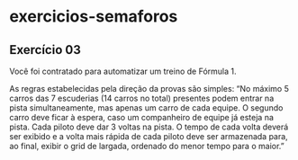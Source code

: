 # exercicios-semaforos

## Exercício 03

Você foi contratado para automatizar um treino de Fórmula 1.

As regras estabelecidas pela direção da provas são simples: “No máximo 5 carros das 7 escuderias (14 carros no total) presentes podem entrar na pista simultaneamente, mas apenas um carro de cada equipe. O segundo carro deve ficar à espera, caso um companheiro de equipe já esteja na pista. Cada piloto deve dar 3 voltas na pista. O tempo de cada volta deverá ser exibido e a volta mais rápida de cada piloto deve ser
armazenada para, ao final, exibir o grid de largada, ordenado do menor tempo para o maior.”
